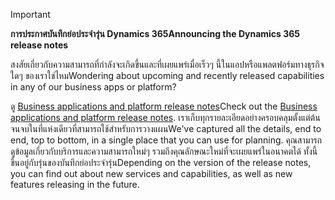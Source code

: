 > [!IMPORTANT]
> <span data-ttu-id="c5093-101">**การประกาศบันทึกย่อประจำรุ่น Dynamics 365**</span><span class="sxs-lookup"><span data-stu-id="c5093-101">**Announcing the Dynamics 365 release notes**</span></span>
>
> <span data-ttu-id="c5093-102">สงสัยเกี่ยวกับความสามารถที่กำลังจะเกิดขึ้นและที่เผยแพร่เมื่อเร็วๆ นี้ในแอปหรือแพลตฟอร์มทางธุรกิจใดๆ ของเราใช่ไหม</span><span class="sxs-lookup"><span data-stu-id="c5093-102">Wondering about upcoming and recently released capabilities in any of our business apps or platform?</span></span> 
> 
> <span data-ttu-id="c5093-103">ดู [Business applications and platform release notes](https://go.microsoft.com/fwlink/?linkid=2010158)</span><span class="sxs-lookup"><span data-stu-id="c5093-103">Check out the [Business applications and platform release notes](https://go.microsoft.com/fwlink/?linkid=2010158).</span></span> <span data-ttu-id="c5093-104">เราเก็บทุกรายละเอียดอย่างครอบคลุมตั้งแต่ต้นจนจบในที่แห่งเดียวที่สามารถใช้สำหรับการวางแผน</span><span class="sxs-lookup"><span data-stu-id="c5093-104">We've captured all the details, end to end, top to bottom, in a single place that you can use for planning.</span></span> <span data-ttu-id="c5093-105">คุณสามารถดูข้อมูลเกี่ยวกับบริการและความสามารถใหม่ๆ รวมถึงคุณลักษณะใหม่ที่จะเผยแพร่ในอนาคตได้ ทั้งนี้ขึ้นอยู่กับรุ่นของบันทึกย่อประจำรุ่น</span><span class="sxs-lookup"><span data-stu-id="c5093-105">Depending on the version of the release notes, you can find out about new services and capabilities, as well as new features releasing in the future.</span></span>
